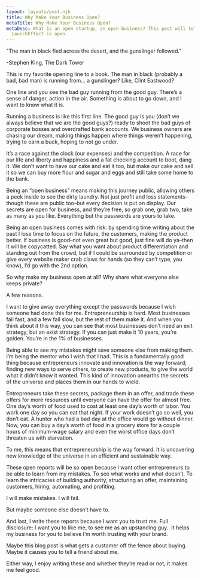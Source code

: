 ```yaml
---
layout: layouts/post.njk
title: Why Make Your Business Open?
metaTitle: Why Make Your Business Open?
metaDesc: What is an open startup, an open business? This post will tell you why
  LaunchEffect is open.
---
```

"The man in black fled across the desert, and the gunslinger followed."

\-Stephen King, The Dark Tower

This is my favorite opening line to a book. The man in black (probably a bad, bad man) is running from… a gunslinger? Like, Clint Eastwood?

One line and you see the bad guy running from the good guy. There’s a sense of danger, action in the air. Something is about to go down, and I want to know what it is.

Running a business is like this first line. The good guy is you (don’t we always believe that we are the good guys?) ready to shoot the bad guys of corporate bosses and overdrafted bank accounts. We business owners are chasing our dream, making things happen where things weren’t happening, trying to earn a buck, hoping to not go under.

It’s a race against the clock (our expenses) and the competition. A race for our life and liberty and happiness and a fat checking account to boot, dang it. We don’t want to have our cake and eat it too, but make our cake and sell it so we can buy more flour and sugar and eggs and still take some home to the bank.

Being an “open business” means making this journey public, allowing others a peek inside to see the dirty laundry. Not just profit and loss statements–though these are public too–but every decision is put on display. Our secrets are open for business, and they’re free, so grab one, grab two, take as many as you like. Everything but the passwords are yours to take.

Being an open business comes with risk: by spending time writing about the past I lose time to focus on the future, the customers, making the product better. If business is good–not even great but good, just fine will do ya–then it will be copycatted. Say what you want about product differentiation and standing out from the crowd, but if I could be surrounded by competition or give every website maker crab claws for hands (so they can’t type, you know), I’d go with the 2nd option.

So why make my business open at all? Why share what everyone else keeps private?

A few reasons.

I want to give away everything except the passwords because I wish someone had done this for me. Entrepreneurship is hard. Most businesses fail fast, and a few fail slow, but the rest of them make it. And when you think about it this way, you can see that most businesses don’t need an exit strategy, but an exist strategy. If you can just make it 10 years, you’re golden. You’re in the 1% of businesses.

Being able to see my mistakes might save someone else from making them. I’m being the mentor who I wish that I had. This is a fundamentally good thing because entrepreneurs innovate and innovation is the way forward; finding new ways to serve others, to create new products, to give the world what it didn’t know it wanted. This kind of innovation unearths the secrets of the universe and places them in our hands to wield.

Entrepreneurs take these secrets, package them in an offer, and trade these offers for more resources until everyone can have the offer for almost free. One day’s worth of food used to cost at least one day’s worth of labor. You work one day so you can eat that night. If your work doesn’t go so well, you don’t eat. A hunter who had a bad day at the office would go without dinner. Now, you can buy a day’s worth of food in a grocery store for a couple hours of minimum-wage salary and even the worst office days don’t threaten us with starvation.

To me, this means that entrepreneurship is the way forward. It is uncovering new knowledge of the universe in an efficient and sustainable way.

These open reports will be so open because I want other entrepreneurs to be able to learn from my mistakes. To see what works and what doesn’t. To learn the intricacies of building authority, structuring an offer, maintaining customers, hiring, automating, and profiting.

I will make mistakes. I will fail.

But maybe someone else doesn’t have to.

And last, I write these reports because I want you to trust me. Full disclosure: I want you to like me, to see me as an upstanding guy.  It helps my business for you to believe I’m worth trusting with your brand.

Maybe this blog post is what gets a customer off the fence about buying. Maybe it causes you to tell a friend about me.

Either way, I enjoy writing these and whether they’re read or not, it makes me feel good.